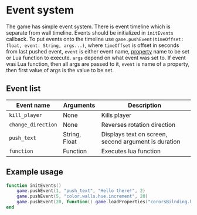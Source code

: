 # Event system

The game has simple event system. There is event timeline which is separate
from wall timeline. Events should be initialized in `initEvents` callback.
To put events onto the timeline use `game.pushEvent(timeOffset: float, event: String, args...)`,
where `timeOffset` is offset in seconds from last pushed event, `event` is
either event name, [property](properties.md#property-list) name to be set
or Lua function to execute. `args` depend on what event was set to. If event
was Lua function, then all args are passed to it, `event` is name of a property,
then first value of args is the value to be set.
 
## Event list

Event name         | Arguments     | Description
-------------------|---------------|--------------
`kill_player`      | None          | Kills player
`change_direction` | None          | Reverses rotation direction
`push_text`        | String, Float | Displays text on screen, second argument is duration
`function`         | Function      | Executes lua function

## Example usage

```lua
function initEvents()
    game.pushEvent(1, "push_text", "Hello there!", 2)
    game.pushEvent(5, "color.walls.hue.increment", 20)
    game.pushEvent(20, function() game.loadProperties("cororsBilnding.hocon") end)
end
```
